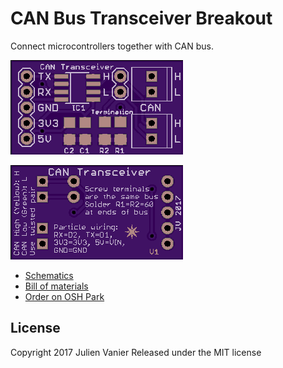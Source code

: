 # CAN Bus Transceiver Breakout

Connect microcontrollers together with CAN bus.

![Top](layout-top.png)

![Bottom](layout-bottom.png)

- [Schematics](CAN-breakout-v1.pdf)
- [Bill of materials](CAN-breakout-v1_BOM.csv)
- [Order on OSH Park](https://oshpark.com/shared_projects/jnhm2sj7)

## License

Copyright 2017 Julien Vanier
Released under the MIT license
